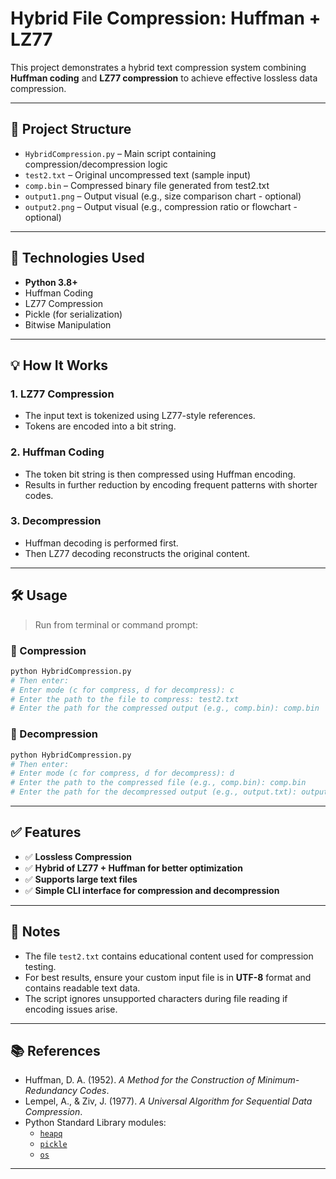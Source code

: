 # Hybrid File Compression: Huffman + LZ77

This project demonstrates a hybrid text compression system combining **Huffman coding** and **LZ77 compression** to achieve effective lossless data compression.

---

## 📂 Project Structure

- `HybridCompression.py` – Main script containing compression/decompression logic  
- `test2.txt` – Original uncompressed text (sample input)  
- `comp.bin` – Compressed binary file generated from test2.txt  
- `output1.png` – Output visual (e.g., size comparison chart - optional)  
- `output2.png` – Output visual (e.g., compression ratio or flowchart - optional)  

---

## 🧠 Technologies Used

- **Python 3.8+**
- Huffman Coding
- LZ77 Compression
- Pickle (for serialization)
- Bitwise Manipulation

---

## 💡 How It Works

### 1. LZ77 Compression
- The input text is tokenized using LZ77-style references.
- Tokens are encoded into a bit string.

### 2. Huffman Coding
- The token bit string is then compressed using Huffman encoding.
- Results in further reduction by encoding frequent patterns with shorter codes.

### 3. Decompression
- Huffman decoding is performed first.
- Then LZ77 decoding reconstructs the original content.

---

## 🛠️ Usage

> Run from terminal or command prompt:

### 🔹 Compression

```bash
python HybridCompression.py
# Then enter:
# Enter mode (c for compress, d for decompress): c
# Enter the path to the file to compress: test2.txt
# Enter the path for the compressed output (e.g., comp.bin): comp.bin
```
### 🔹 Decompression
```bash
python HybridCompression.py
# Then enter:
# Enter mode (c for compress, d for decompress): d
# Enter the path to the compressed file (e.g., comp.bin): comp.bin
# Enter the path for the decompressed output (e.g., output.txt): output.txt
```
---

## ✅ Features

- ✅ **Lossless Compression**
- ✅ **Hybrid of LZ77 + Huffman for better optimization**
- ✅ **Supports large text files**
- ✅ **Simple CLI interface for compression and decompression**

---

## 📌 Notes

- The file `test2.txt` contains educational content used for compression testing.
- For best results, ensure your custom input file is in **UTF-8** format and contains readable text data.
- The script ignores unsupported characters during file reading if encoding issues arise.

---

## 📚 References

- Huffman, D. A. (1952). *A Method for the Construction of Minimum-Redundancy Codes*.
- Lempel, A., & Ziv, J. (1977). *A Universal Algorithm for Sequential Data Compression*.
- Python Standard Library modules:
  - [`heapq`](https://docs.python.org/3/library/heapq.html)
  - [`pickle`](https://docs.python.org/3/library/pickle.html)
  - [`os`](https://docs.python.org/3/library/os.html)

---
